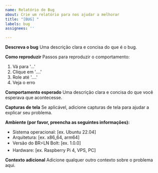 ```yaml
---
name: Relatório de Bug
about: Crie um relatório para nos ajudar a melhorar
title: "[BUG] "
labels: bug
assignees: ''

---
```


**Descreva o bug**
Uma descrição clara e concisa do que é o bug.

**Como reproduzir**
Passos para reproduzir o comportamento:
1. Vá para '...'
2. Clique em '....'
3. Role até '....'
4. Veja o erro

**Comportamento esperado**
Uma descrição clara e concisa do que você esperava que acontecesse.

**Capturas de tela**
Se aplicável, adicione capturas de tela para ajudar a explicar seu problema.

**Ambiente (por favor, preencha as seguintes informações):**
 - Sistema operacional: [ex. Ubuntu 22.04]
 - Arquitetura: [ex. x86_64, arm64]
 - Versão do BR⚡LN Bolt: [ex. 1.0.0]
 - Hardware: [ex. Raspberry Pi 4, VPS, PC]

**Contexto adicional**
Adicione qualquer outro contexto sobre o problema aqui.
